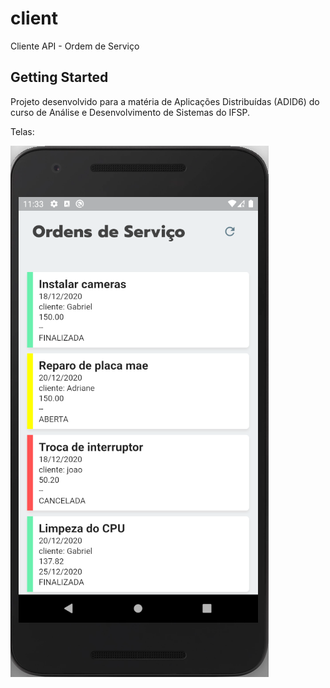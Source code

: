# client

Cliente API - Ordem de Serviço

## Getting Started

Projeto desenvolvido para a matéria de Aplicações Distribuídas (ADID6) do curso de Análise e Desenvolvimento de Sistemas do IFSP.

Telas:

![plot](assets/images/orders_screen1.png)